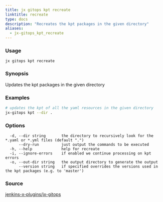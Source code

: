 ```yaml
---
title: jx gitops kpt recreate
linktitle: recreate
type: docs
description: "Recreates the kpt packages in the given directory"
aliases:
  - jx-gitops_kpt_recreate
---
```


### Usage

```
jx gitops kpt recreate
```

### Synopsis

Updates the kpt packages in the given directory

### Examples

  ```bash
  # updates the kpt of all the yaml resources in the given directory
  jx-gitops kpt --dir .

  ```
### Options

```
  -d, --dir string       the directory to recursively look for the *.yaml or *.yml files (default ".")
      --dry-run          just output the commands to be executed
  -h, --help             help for recreate
  -i, --ignore-errors    if enabled we continue processing on kpt errors
  -o, --out-dir string   the output directory to generate the output
      --version string   if specified overrides the versions used in the kpt packages (e.g. to 'master')
```



### Source

[jenkins-x-plugins/jx-gitops](https://github.com/jenkins-x-plugins/jx-gitops)
